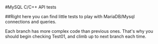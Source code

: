 #MySQL C/C++ API tests

##Right here you can find little tests to play with MariaDB/Mysql connections and queries.

Each branch has more complex code than previous ones. That's why you should begin checking Test01, 
and climb up to next branch each time.
 
